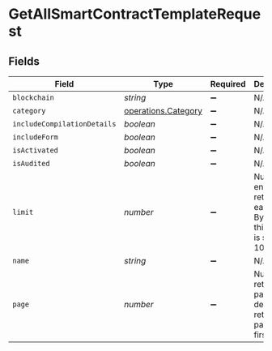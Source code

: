 # GetAllSmartContractTemplateRequest


## Fields

| Field                                                                           | Type                                                                            | Required                                                                        | Description                                                                     | Example                                                                         |
| ------------------------------------------------------------------------------- | ------------------------------------------------------------------------------- | ------------------------------------------------------------------------------- | ------------------------------------------------------------------------------- | ------------------------------------------------------------------------------- |
| `blockchain`                                                                    | *string*                                                                        | :heavy_minus_sign:                                                              | N/A                                                                             | polygon                                                                         |
| `category`                                                                      | [operations.Category](../../../sdk/models/operations/category.md)               | :heavy_minus_sign:                                                              | N/A                                                                             | NFT                                                                             |
| `includeCompilationDetails`                                                     | *boolean*                                                                       | :heavy_minus_sign:                                                              | N/A                                                                             | true                                                                            |
| `includeForm`                                                                   | *boolean*                                                                       | :heavy_minus_sign:                                                              | N/A                                                                             | true                                                                            |
| `isActivated`                                                                   | *boolean*                                                                       | :heavy_minus_sign:                                                              | N/A                                                                             | true                                                                            |
| `isAudited`                                                                     | *boolean*                                                                       | :heavy_minus_sign:                                                              | N/A                                                                             | true                                                                            |
| `limit`                                                                         | *number*                                                                        | :heavy_minus_sign:                                                              | Number of entities returned on each page. By default this number is set to 100. | 20                                                                              |
| `name`                                                                          | *string*                                                                        | :heavy_minus_sign:                                                              | N/A                                                                             | ERC                                                                             |
| `page`                                                                          | *number*                                                                        | :heavy_minus_sign:                                                              | Number of returned page. By default the returned page is the first.             | 0                                                                               |